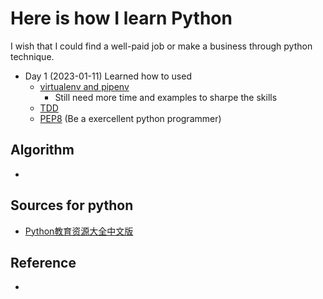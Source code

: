 # Here is how I learn Python
I wish that I could find a well-paid job or make a business through python technique.

- Day 1 (2023-01-11)
Learned how to used 
    - [virtualenv and pipenv](https://docs.python-guide.org/dev/virtualenvs/#installing-pipenv)
        -  Still need more time and examples to sharpe the skills
    - [TDD](./TDD_Python) 
    - [PEP8](https://peps.python.org/pep-0008/#variable-annotations) (Be a exercellent python programmer)



## Algorithm 
- 



## Sources for python
- [Python教育资源大全中文版](https://github.com/wwj718/awesome-python-in-education-zh)

## Reference
- 